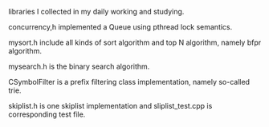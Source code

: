libraries I collected in my daily working and studying.
 
concurrency,h implemented a Queue using pthread lock semantics.

mysort.h include all kinds of sort algorithm and top N algorithm, namely bfpr algorithm.

mysearch.h is the binary search algorithm.

CSymbolFilter is a prefix filtering class implementation, namely so-called trie.

skiplist.h is one skiplist implementation and sliplist_test.cpp is corresponding test file.
